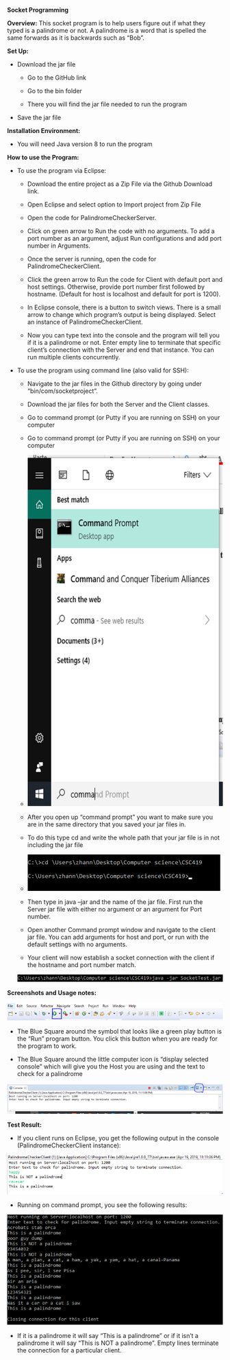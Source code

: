 **Socket Programming**

**Overview:** This socket program is to help users figure out if what they typed is a palindrome or not. A palindrome is a word that is spelled the same forwards as it is backwards such as “Bob”.

**Set Up:**

-   Download the jar file

    -   Go to the GitHub link

    -   Go to the bin folder

    -   There you will find the jar file needed to run the program

-   Save the jar file

**Installation Environment:**

-   You will need Java version 8 to run the program

**How to use the Program:**

-   To use the program via Eclipse:

    -   Download the entire project as a Zip File via the Github Download link.

    -   Open Eclipse and select option to Import project from Zip File

    -   Open the code for PalindromeCheckerServer.

    -   Click on green arrow to Run the code with no arguments. To add a port number as an argument, adjust Run configurations and add port number in Arguments.

    -   Once the server is running, open the code for PalindromeCheckerClient.

    -   Click the green arrow to Run the code for Client with default port and host settings. Otherwise, provide port number first followed by hostname. (Default for host is localhost and default for port is 1200).

    -   In Eclipse console, there is a button to switch views. There is a small arrow to change which program’s output is being displayed. Select an instance of PalindromeCheckerClient.

    -   Now you can type text into the console and the program will tell you if it is a palindrome or not. Enter empty line to terminate that specific client’s connection with the Server and end that instance. You can run multiple clients concurrently.

-   To use the program using command line (also valid for SSH):

    -   Navigate to the jar files in the Github directory by going under
        “bin/com/socketproject”.

    -   Download the jar files for both the Server and the Client classes.

    -   Go to command prompt (or Putty if you are running on SSH) on your computer
        
    -   Go to command prompt (or Putty if you are running on SSH) on your computer
        
    -   ![cmdsearch](https://github.com/CodeRika/SocketProgrammingProject/blob/master/images/cmdsearch.png)

    -   After you open up “command prompt” you want to make sure you are in the same directory that you saved your jar files in.

    -   To do this type cd and write the whole path that your jar file is in not including the jar file
        
    -   ![navigate](https://github.com/CodeRika/SocketProgrammingProject/blob/master/images/navigate.png)

    -   Then type in java –jar and the name of the jar file. First run the Server jar file with either no argument or an argument for Port number.

    -   Open another Command prompt window and navigate to the client jar file. You can add arguments for host and port, or run with the default settings with no arguments.

    -   Your client will now establish a socket connection with the client if the hostname and port number match.

    ![jar](https://github.com/CodeRika/SocketProgrammingProject/blob/master/images/jar.png)

**Screenshots and Usage notes:**

![runbutton](https://github.com/CodeRika/SocketProgrammingProject/blob/master/images/runbutton.png)

-   The Blue Square around the symbol that looks like a green play button is the “Run” program button. You click this button when you are ready for the program to work.

-   The Blue Square around the little computer icon is “display selected console” which will give you the Host you are using and the text to check for a palindrome

![consolechange](https://github.com/CodeRika/SocketProgrammingProject/blob/master/images/consolechange.png)

**Test Result:**

-   If you client runs on Eclipse, you get the following output in the console (PalindromeCheckerClient instance):

![eclipsrun](https://github.com/CodeRika/SocketProgrammingProject/blob/master/images/eclipserun.png)

-   Running on command prompt, you see the following results:

![cmdrun](https://github.com/CodeRika/SocketProgrammingProject/blob/master/images/cmdrun.png)

-   If it is a palindrome it will say “This is a palindrome” or if it isn’t a palindrome it will say “This is NOT a palindrome”. Empty lines terminate the connection for a particular client.

